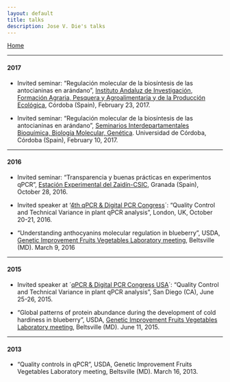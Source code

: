 ```yaml
---
layout: default
title: talks
description: Jose V. Die's talks
--- 
```

[Home](../index.html)
  
    
    
---

#### 2017  

* Invited seminar: “Regulación molecular de la biosíntesis de las antocianinas en arándano”, [Instituto Andaluz de Investigación, Formación Agraria, Pesquera y Agroalimentaria y de la Producción Ecológica](http://www.juntadeandalucia.es/agriculturaypesca/ifapa/web/ifapa/elifapa), Córdoba (Spain),  February 23, 2017.  

* Invited seminar: “Regulación molecular de la biosíntesis de las antocianinas en arándano”, [Seminarios Interdepartamentales Bioquímica, Biología Molecular, Genética](https://www.google.es/url?sa=t&rct=j&q=&esrc=s&source=web&cd=1&ved=0ahUKEwjQgb747ZLUAhXLfhoKHcZVBV0QFggoMAA&url=https%3A%2F%2Fwww.uco.es%2Fdptos%2Fbioquimica-biol-mol%2Fseminarios_interdepartamentales%2Fprograma.pdf&usg=AFQjCNGr_ns-nmxsNuJX66ArlYidqQuECg&sig2=mU2J_beht13Ohe7N0tGUGg). Universidad de Córdoba, Córdoba (Spain),  February 10, 2017.  

---

#### 2016  
* Invited seminar: “Transparencia y buenas prácticas en experimentos qPCR”, [Estación Experimental del Zaidín-CSIC](http://www2.eez.csic.es/?q=es/node/7457), Granada (Spain), October 28, 2016.  

* Invited speaker at ‘[4th qPCR & Digital PCR Congress](http://www.global-engage.com/event/qpcr-digital-pcr/)´: “Quality Control and Technical Variance in plant qPCR analysis”, London, UK, October 20-21, 2016.  

* “Understanding anthocyanins molecular regulation in blueberry”, USDA, [Genetic Improvement Fruits Vegetables Laboratory meeting](https://www.ars.usda.gov/northeast-area/beltsville-md/beltsville-agricultural-research-center/genetic-improvement-for-fruits-vegetables-laboratory/), Beltsville (MD). March 9, 2016  
---

#### 2015    
* Invited speaker at ´[qPCR & Digital PCR Congress USA]((http://www.global-engage.com/event/qpcr-digital-pcr/))´: “Quality Control and Technical Variance in plant qPCR analysis”, San Diego (CA), June 25-26, 2015.  

* “Global patterns of protein abundance during the development of cold hardiness in blueberry”, USDA, [Genetic Improvement Fruits Vegetables Laboratory meeting](https://www.ars.usda.gov/northeast-area/beltsville-md/beltsville-agricultural-research-center/genetic-improvement-for-fruits-vegetables-laboratory/), Beltsville (MD). June 11, 2015.    

---

#### 2013    
* “Quality controls in qPCR”, USDA, Genetic Improvement Fruits Vegetables Laboratory meeting, Beltsville (MD). March 16, 2013.    
